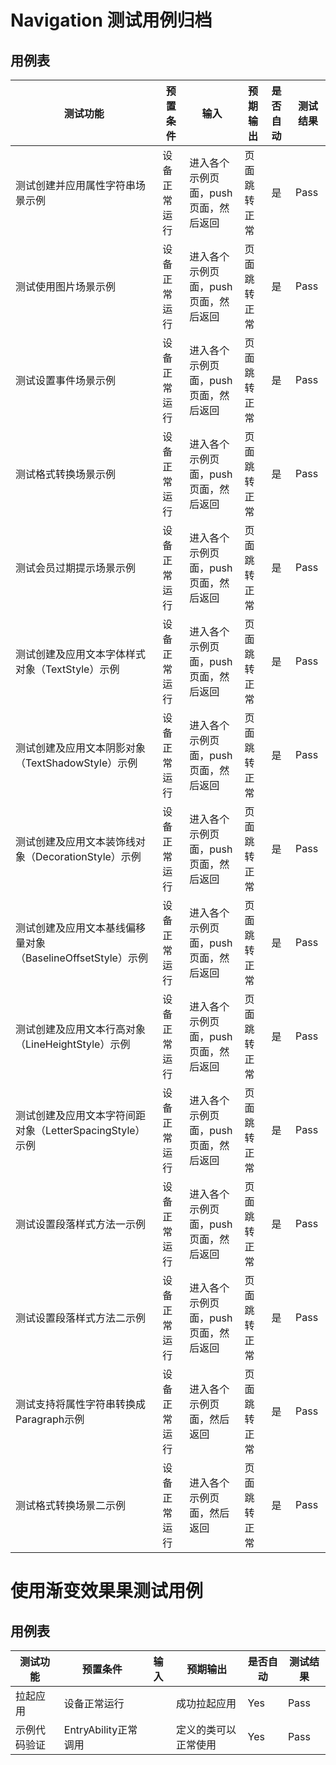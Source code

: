 # Navigation 测试用例归档

## 用例表

| 测试功能            | 预置条件       | 输入            | 预期输出   | 是否自动 | 测试结果 |
| ------------------- | -------------- |---------------|--------| :------- | -------- |
| 测试创建并应用属性字符串场景示例    | 设备正常运行   | 进入各个示例页面，push页面，然后返回 | 页面跳转正常 | 是       | Pass     |
| 测试使用图片场景示例    | 设备正常运行 | 进入各个示例页面，push页面，然后返回 | 页面跳转正常 | 是       | Pass     |
| 测试设置事件场景示例    | 设备正常运行 | 进入各个示例页面，push页面，然后返回 | 页面跳转正常 | 是       | Pass     |
| 测试格式转换场景示例    | 设备正常运行   | 进入各个示例页面，push页面，然后返回 | 页面跳转正常 | 是       | Pass     |
| 测试会员过期提示场景示例    | 设备正常运行 | 进入各个示例页面，push页面，然后返回 | 页面跳转正常 | 是       | Pass     |
| 测试创建及应用文本字体样式对象（TextStyle）示例    | 设备正常运行 | 进入各个示例页面，push页面，然后返回 | 页面跳转正常 | 是       | Pass     |
| 测试创建及应用文本阴影对象（TextShadowStyle）示例    | 设备正常运行 | 进入各个示例页面，push页面，然后返回 | 页面跳转正常 | 是       | Pass     |
| 测试创建及应用文本装饰线对象（DecorationStyle）示例    | 设备正常运行 | 进入各个示例页面，push页面，然后返回 | 页面跳转正常 | 是       | Pass     |
| 测试创建及应用文本基线偏移量对象（BaselineOffsetStyle）示例    | 设备正常运行 | 进入各个示例页面，push页面，然后返回 | 页面跳转正常 | 是       | Pass     |
| 测试创建及应用文本行高对象（LineHeightStyle）示例    | 设备正常运行 | 进入各个示例页面，push页面，然后返回 | 页面跳转正常 | 是       | Pass     |
| 测试创建及应用文本字符间距对象（LetterSpacingStyle）示例    | 设备正常运行 | 进入各个示例页面，push页面，然后返回 | 页面跳转正常 | 是       | Pass     |
| 测试设置段落样式方法一示例    | 设备正常运行 | 进入各个示例页面，push页面，然后返回 | 页面跳转正常 | 是       | Pass     |
| 测试设置段落样式方法二示例    | 设备正常运行 | 进入各个示例页面，push页面，然后返回 | 页面跳转正常 | 是       | Pass     |
| 测试支持将属性字符串转换成Paragraph示例    | 设备正常运行 | 进入各个示例页面，然后返回 | 页面跳转正常 | 是       | Pass     |
| 测试格式转换场景二示例    | 设备正常运行 | 进入各个示例页面，然后返回 | 页面跳转正常 | 是       | Pass     |

# 使用渐变效果果测试用例

## 用例表

| 测试功能   | 预置条件             | 输入                        | 预期输出       | 是否自动 | 测试结果 |
|--------|------------------|---------------------------|------------|------| -------- |
| 拉起应用   | 设备正常运行           |                           | 成功拉起应用     | Yes  | Pass     |
| 示例代码验证 | EntryAbility正常调用 |                           | 定义的类可以正常使用 | Yes  | Pass     |